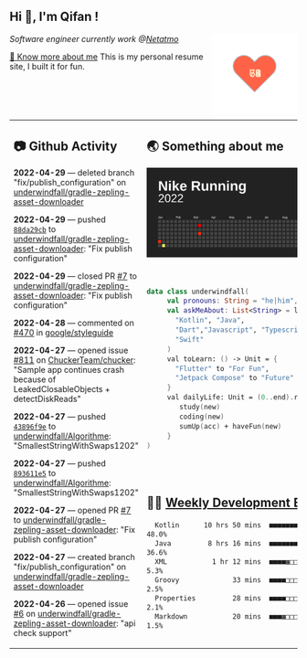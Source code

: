 <h2> Hi 👋, I'm Qifan ! </h2>
<a href="https://github.com/underwindfall/iBeats"><img align="right" width="150px" src="https://raw.githubusercontent.com/underwindfall/iBeats/main/files/heart.svg"/></a>
<p><em>Software engineer currently work @<a href="https://www.netatmo.com">Netatmo</a></em></p>
<p><a href="https://qifanyang.com/resume" target="_blank"> 🔭 Know more about me</a> This is my personal resume site, I built it for fun.</p>
<table><tr><td valign="top" rowspan="2">

 ## 📷 Github Activity
 <!-- githubActivity starts -->
  **2022-04-29** — deleted branch "fix/publish_configuration" on [underwindfall/gradle-zepling-asset-downloader](https://api.github.com/repos/underwindfall/gradle-zepling-asset-downloader)

  **2022-04-29** — pushed [`88da29cb`](https://github.com/underwindfall/gradle-zepling-asset-downloader/commit/88da29cb79a8f6087f1ca1146fe4e3b168f9b4c0) to [underwindfall/gradle-zepling-asset-downloader](https://api.github.com/repos/underwindfall/gradle-zepling-asset-downloader): "Fix publish configuration"

  **2022-04-29** — closed PR [#7](https://api.github.com/repos/underwindfall/gradle-zepling-asset-downloader/pulls/7) to [underwindfall/gradle-zepling-asset-downloader](https://api.github.com/repos/underwindfall/gradle-zepling-asset-downloader): "Fix publish configuration"

  **2022-04-28** — commented on [#470](https://github.com/google/styleguide/issues/470#issuecomment-1111921711) in [google/styleguide](https://api.github.com/repos/google/styleguide)

  **2022-04-27** — opened issue [#811](https://api.github.com/repos/ChuckerTeam/chucker/issues/811) on [ChuckerTeam/chucker](https://api.github.com/repos/ChuckerTeam/chucker): "Sample app continues crash because of LeakedClosableObjects + detectDiskReads"

  **2022-04-27** — pushed [`43896f9e`](https://github.com/underwindfall/Algorithme/commit/43896f9ee0064f70e03583446edbefe1441d72e7) to [underwindfall/Algorithme](https://api.github.com/repos/underwindfall/Algorithme): "SmallestStringWithSwaps1202"

  **2022-04-27** — pushed [`893611e5`](https://github.com/underwindfall/Algorithme/commit/893611e52595a6b69dc4ea3647199b253d0c6786) to [underwindfall/Algorithme](https://api.github.com/repos/underwindfall/Algorithme): "SmallestStringWithSwaps1202"

  **2022-04-27** — opened PR [#7](https://api.github.com/repos/underwindfall/gradle-zepling-asset-downloader/pulls/7) to [underwindfall/gradle-zepling-asset-downloader](https://api.github.com/repos/underwindfall/gradle-zepling-asset-downloader): "Fix publish configuration"

  **2022-04-27** — created branch "fix/publish_configuration" on [underwindfall/gradle-zepling-asset-downloader](https://api.github.com/repos/underwindfall/gradle-zepling-asset-downloader)

  **2022-04-26** — opened issue [#6](https://api.github.com/repos/underwindfall/gradle-zepling-asset-downloader/issues/6) on [underwindfall/gradle-zepling-asset-downloader](https://api.github.com/repos/underwindfall/gradle-zepling-asset-downloader): "api check support"
 <!-- githubActivity ends -->
 </td><td valign="top">

 ## 🌏 Something about me
 <!-- profile starts -->
 <a href="https://github.com/underwindfall" width="100%">
   <img src="https://github.com/underwindfall/GitHubPoster/blob/main/examples/nike.svg"/>
 </a>
 <br/>
 <br/>
 <br/>

 ```kotlin
 data class underwindfall(
      val pronouns: String = "he|him",
      val askMeAbout: List<String> = listOf(
        "Kotlin", "Java",
        "Dart","Javascript", "Typescript",
        "Swift"
      )
      val toLearn: () -> Unit = {
        "Flutter" to "For Fun",
        "Jetpack Compose" to "Future"
      }
      val dailyLife: Unit = (0..end).reduce { acc, new ->
         study(new)
         coding(new)
         sumUp(acc) + haveFun(new)
      }
 )
 ```
 <!-- profile ends -->
 </td></tr><tr><td valign="top">

 ## 🏊‍♂️ <a href="https://gist.github.com/underwindfall/377ee88ba1fabd1e93516e48ca9c61eb" target="_blank">Weekly Development Breakdown</a>
  <!-- codeTime starts -->
  ```text
    Kotlin      10 hrs 50 mins  ■■■■■■■■■■■■■■■□□□□□□□□□  48.0%
    Java         8 hrs 16 mins  ■■■■■■■■■■■■◱□□□□□□□□□□□  36.6%
    XML           1 hr 12 mins  ■■■■▦□□□□□□□□□□□□□□□□□□□   5.3%
    Groovy             33 mins  ■■■■□□□□□□□□□□□□□□□□□□□□   2.5%
    Properties         28 mins  ■■■■□□□□□□□□□□□□□□□□□□□□   2.1%
    Markdown           20 mins  ■■■▦□□□□□□□□□□□□□□□□□□□□   1.5%
  ```
  <!-- codeTime starts -->
  </td></tr></table>